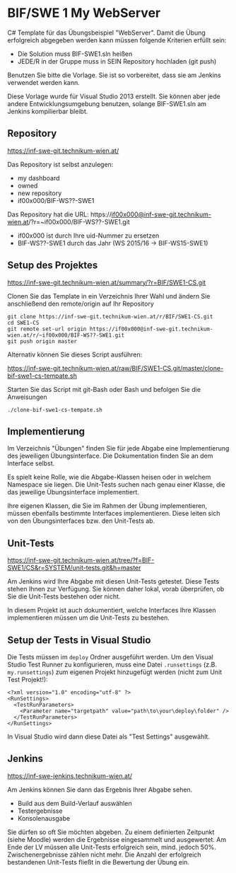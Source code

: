 BIF/SWE 1 My WebServer
======================

C# Template für das Übungsbeispiel "WebServer". Damit die Übung erfolgreich abgegeben werden kann müssen folgende Kriterien erfüllt sein:

* Die Solution muss BIF-SWE1.sln heißen
* JEDE/R in der Gruppe muss in SEIN Repository hochladen (git push)

Benutzen Sie bitte die Vorlage. Sie ist so vorbereitet, dass sie am Jenkins verwendet werden kann.

Diese Vorlage wurde für Visual Studio 2013 erstellt. Sie können aber jede andere Entwicklungsumgebung benutzen, solange BIF-SWE1.sln am Jenkins kompilierbar bleibt.

Repository
----------
https://inf-swe-git.technikum-wien.at/

Das Repository ist selbst anzulegen: 

* my dashboard 
* owned 
* new repository 
* if00x000/BIF-WS??-SWE1

Das Repository hat die URL: https://if00x000@inf-swe-git.technikum-wien.at/?r=~if00x000/BIF-WS??-SWE1.git

* if00x000 ist durch Ihre uid-Nummer zu ersetzen
* BIF-WS??-SWE1 durch das Jahr (WS 2015/16 -> BIF-WS15-SWE1)


Setup des Projektes
-------------------
https://inf-swe-git.technikum-wien.at/summary/?r=BIF/SWE1-CS.git

Clonen Sie das Template in ein Verzeichnis Ihrer Wahl und ändern Sie anschließend den remote/origin auf Ihr Repository
	
	git clone https://inf-swe-git.technikum-wien.at/r/BIF/SWE1-CS.git
	cd SWE1-CS
	git remote set-url origin https://if00x000@inf-swe-git.technikum-wien.at/r/~if00x000/BIF-WS??-SWE1.git
    git push origin master

Alternativ können Sie dieses Script ausführen:

https://inf-swe-git.technikum-wien.at/raw/BIF/SWE1-CS.git/master/clone-bif-swe1-cs-tempate.sh

Starten Sie das Script mit git-Bash oder Bash und befolgen Sie die Anweisungen

    ./clone-bif-swe1-cs-tempate.sh


Implementierung
---------------
Im Verzeichnis "Übungen" finden Sie für jede Abgabe eine Implementierung des jeweiligen Übungsinterface. Die Dokumentation finden Sie an dem Interface selbst.

Es spielt keine Rolle, wie die Abgabe-Klassen heisen oder in welchem Namespace sie liegen. Die Unit-Tests suchen nach genau einer Klasse, die das jeweilige Übungsinterface implementiert.

Ihre eigenen Klassen, die Sie im Rahmen der Übung implementieren, müssen ebenfalls bestimmte Interfaces implementieren. Diese leiten sich von den Übungsinterfaces bzw. den Unit-Tests ab.

Unit-Tests
----------
https://inf-swe-git.technikum-wien.at/tree/?f=BIF-SWE1/CS&r=SYSTEM/unit-tests.git&h=master

Am Jenkins wird Ihre Abgabe mit diesen Unit-Tests getestet. Diese Tests stehen Ihnen zur Verfügung. Sie können daher lokal, vorab überprüfen, ob Sie die Unit-Tests bestehen oder nicht.

In diesem Projekt ist auch dokumentiert, welche Interfaces Ihre Klassen implementieren müssen um die Unit-Tests zu bestehen.

## Setup der Tests in Visual Studio

Die Tests müssen im `deploy` Ordner ausgeführt werden. Um den Visual Studio Test Runner zu konfigurieren, muss eine Datei `.runsettings` (z.B. `my.runsettings`) zum eigenen Projekt hinzugefügt werden (nicht zum Unit Test Projekt!):

    <?xml version="1.0" encoding="utf-8" ?>
    <RunSettings>
      <TestRunParameters>
        <Parameter name="targetpath" value="path\to\your\deploy\folder" />
      </TestRunParameters>
    </RunSettings>

In Visual Studio wird dann diese Datei als "Test Settings" ausgewählt.

Jenkins
-------
https://inf-swe-jenkins.technikum-wien.at/

Am Jenkins können Sie dann das Ergebnis Ihrer Abgabe sehen.

* Build aus dem Build-Verlauf auswählen
* Testergebnisse
* Konsolenausgabe

Sie dürfen so oft Sie möchten abgeben. Zu einem definierten Zeitpunkt (siehe Moodle) werden die Ergebnisse eingesammelt und ausgewertet. 
Am Ende der LV müssen alle Unit-Tests erfolgreich sein, mind. jedoch 50%. Zwischenergebnisse zählen nicht mehr. Die Anzahl der erfolgreich bestandenen Unit-Tests fließt in die Bewertung der Übung ein.